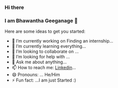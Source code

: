 ### Hi there 
### I am Bhawantha Geeganage 👋



Here are some ideas to get you started:

- 🔭 I’m currently working on Finding an internship...
- 🌱 I’m currently learning everything...
- 👯 I’m looking to collaborate on ...
- 🤔 I’m looking for help with ...
- 💬 Ask me about anything...
- 📫 How to reach me: [Linkedin](https://www.linkedin.com/in/bawantha-geegange-9a7918194/)... 
- 😄 Pronouns: ... He/Him
- ⚡ Fun fact: ...I am just Started :)

